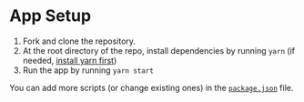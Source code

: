 # App Setup

1. Fork and clone the repository.
2. At the root directory of the repo, install dependencies by running `yarn` (if needed, [install yarn first](https://yarnpkg.com/getting-started))
3. Run the app by running `yarn start`

You can add more scripts (or change existing ones) in the [`package.json`](package.json) file.
